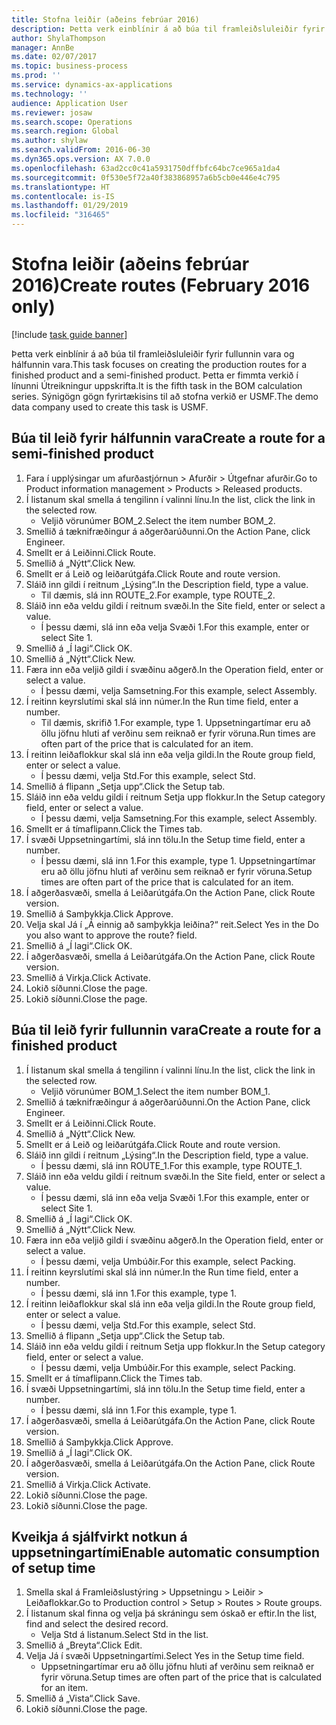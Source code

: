 ```yaml
---
title: Stofna leiðir (aðeins febrúar 2016)
description: Þetta verk einblínir á að búa til framleiðsluleiðir fyrir fullunnin vara og hálfunnin vara.
author: ShylaThompson
manager: AnnBe
ms.date: 02/07/2017
ms.topic: business-process
ms.prod: ''
ms.service: dynamics-ax-applications
ms.technology: ''
audience: Application User
ms.reviewer: josaw
ms.search.scope: Operations
ms.search.region: Global
ms.author: shylaw
ms.search.validFrom: 2016-06-30
ms.dyn365.ops.version: AX 7.0.0
ms.openlocfilehash: 63ad2cc0c41a5931750dffbfc64bc7ce965a1da4
ms.sourcegitcommit: 0f530e5f72a40f383868957a6b5cb0e446e4c795
ms.translationtype: HT
ms.contentlocale: is-IS
ms.lasthandoff: 01/29/2019
ms.locfileid: "316465"
---
```

# <a name="create-routes-february-2016-only"></a><span data-ttu-id="efedf-103">Stofna leiðir (aðeins febrúar 2016)</span><span class="sxs-lookup"><span data-stu-id="efedf-103">Create routes (February 2016 only)</span></span>

[!include [task guide banner](../../includes/task-guide-banner.md)]

<span data-ttu-id="efedf-104">Þetta verk einblínir á að búa til framleiðsluleiðir fyrir fullunnin vara og hálfunnin vara.</span><span class="sxs-lookup"><span data-stu-id="efedf-104">This task focuses on creating the production routes for a finished product and a semi-finished product.</span></span> <span data-ttu-id="efedf-105">Þetta er fimmta verkið í línunni Útreikningur uppskrifta.</span><span class="sxs-lookup"><span data-stu-id="efedf-105">It is the fifth task in the BOM calculation series.</span></span> <span data-ttu-id="efedf-106">Sýnigögn gögn fyrirtækisins til að stofna verkið er USMF.</span><span class="sxs-lookup"><span data-stu-id="efedf-106">The demo data company used to create this task is USMF.</span></span>


## <a name="create-a-route-for-a-semi-finished-product"></a><span data-ttu-id="efedf-107">Búa til leið fyrir hálfunnin vara</span><span class="sxs-lookup"><span data-stu-id="efedf-107">Create a route for a semi-finished product</span></span>
1. <span data-ttu-id="efedf-108">Fara í upplýsingar um afurðastjórnun > Afurðir > Útgefnar afurðir.</span><span class="sxs-lookup"><span data-stu-id="efedf-108">Go to Product information management > Products > Released products.</span></span>
2. <span data-ttu-id="efedf-109">Í listanum skal smella á tengilinn í valinni línu.</span><span class="sxs-lookup"><span data-stu-id="efedf-109">In the list, click the link in the selected row.</span></span>
    * <span data-ttu-id="efedf-110">Veljið vörunúmer BOM_2.</span><span class="sxs-lookup"><span data-stu-id="efedf-110">Select the item number BOM_2.</span></span>  
3. <span data-ttu-id="efedf-111">Smellið á tæknifræðingur á aðgerðarúðunni.</span><span class="sxs-lookup"><span data-stu-id="efedf-111">On the Action Pane, click Engineer.</span></span>
4. <span data-ttu-id="efedf-112">Smellt er á Leiðinni.</span><span class="sxs-lookup"><span data-stu-id="efedf-112">Click Route.</span></span>
5. <span data-ttu-id="efedf-113">Smellið á „Nýtt“.</span><span class="sxs-lookup"><span data-stu-id="efedf-113">Click New.</span></span>
6. <span data-ttu-id="efedf-114">Smellt er á Leið og leiðarútgáfa.</span><span class="sxs-lookup"><span data-stu-id="efedf-114">Click Route and route version.</span></span>
7. <span data-ttu-id="efedf-115">Sláið inn gildi í reitnum „Lýsing“.</span><span class="sxs-lookup"><span data-stu-id="efedf-115">In the Description field, type a value.</span></span>
    * <span data-ttu-id="efedf-116">Til dæmis, slá inn ROUTE_2.</span><span class="sxs-lookup"><span data-stu-id="efedf-116">For example, type ROUTE_2.</span></span>  
8. <span data-ttu-id="efedf-117">Sláið inn eða veldu gildi í reitnum svæði.</span><span class="sxs-lookup"><span data-stu-id="efedf-117">In the Site field, enter or select a value.</span></span>
    * <span data-ttu-id="efedf-118">Í þessu dæmi, slá inn eða velja Svæði 1.</span><span class="sxs-lookup"><span data-stu-id="efedf-118">For this example, enter or select Site 1.</span></span>  
9. <span data-ttu-id="efedf-119">Smellið á „Í lagi“.</span><span class="sxs-lookup"><span data-stu-id="efedf-119">Click OK.</span></span>
10. <span data-ttu-id="efedf-120">Smellið á „Nýtt“.</span><span class="sxs-lookup"><span data-stu-id="efedf-120">Click New.</span></span>
11. <span data-ttu-id="efedf-121">Færa inn eða veljið gildi í svæðinu aðgerð.</span><span class="sxs-lookup"><span data-stu-id="efedf-121">In the Operation field, enter or select a value.</span></span>
    * <span data-ttu-id="efedf-122">Í þessu dæmi, velja Samsetning.</span><span class="sxs-lookup"><span data-stu-id="efedf-122">For this example, select Assembly.</span></span>  
12. <span data-ttu-id="efedf-123">Í reitinn keyrslutími skal slá inn númer.</span><span class="sxs-lookup"><span data-stu-id="efedf-123">In the Run time field, enter a number.</span></span>
    * <span data-ttu-id="efedf-124">Til dæmis, skrifið 1.</span><span class="sxs-lookup"><span data-stu-id="efedf-124">For example, type 1.</span></span> <span data-ttu-id="efedf-125">Uppsetningartímar eru að öllu jöfnu hluti af verðinu sem reiknað er fyrir vöruna.</span><span class="sxs-lookup"><span data-stu-id="efedf-125">Run times are often part of the price that is calculated for an item.</span></span>  
13. <span data-ttu-id="efedf-126">Í reitinn leiðaflokkur skal slá inn eða velja gildi.</span><span class="sxs-lookup"><span data-stu-id="efedf-126">In the Route group field, enter or select a value.</span></span>
    * <span data-ttu-id="efedf-127">Í þessu dæmi, velja Std.</span><span class="sxs-lookup"><span data-stu-id="efedf-127">For this example, select Std.</span></span>  
14. <span data-ttu-id="efedf-128">Smellið á flipann „Setja upp“.</span><span class="sxs-lookup"><span data-stu-id="efedf-128">Click the Setup tab.</span></span>
15. <span data-ttu-id="efedf-129">Sláið inn eða veldu gildi í reitnum Setja upp flokkur.</span><span class="sxs-lookup"><span data-stu-id="efedf-129">In the Setup category field, enter or select a value.</span></span>
    * <span data-ttu-id="efedf-130">Í þessu dæmi, velja Samsetning.</span><span class="sxs-lookup"><span data-stu-id="efedf-130">For this example, select Assembly.</span></span>  
16. <span data-ttu-id="efedf-131">Smellt er á tímaflipann.</span><span class="sxs-lookup"><span data-stu-id="efedf-131">Click the Times tab.</span></span>
17. <span data-ttu-id="efedf-132">Í svæði Uppsetningartími, slá inn tölu.</span><span class="sxs-lookup"><span data-stu-id="efedf-132">In the Setup time field, enter a number.</span></span>
    * <span data-ttu-id="efedf-133">Í þessu dæmi, slá inn 1.</span><span class="sxs-lookup"><span data-stu-id="efedf-133">For this example, type 1.</span></span> <span data-ttu-id="efedf-134">Uppsetningartímar eru að öllu jöfnu hluti af verðinu sem reiknað er fyrir vöruna.</span><span class="sxs-lookup"><span data-stu-id="efedf-134">Setup times are often part of the price that is calculated for an item.</span></span>  
18. <span data-ttu-id="efedf-135">Í aðgerðasvæði, smella á Leiðarútgáfa.</span><span class="sxs-lookup"><span data-stu-id="efedf-135">On the Action Pane, click Route version.</span></span>
19. <span data-ttu-id="efedf-136">Smellið á Samþykkja.</span><span class="sxs-lookup"><span data-stu-id="efedf-136">Click Approve.</span></span>
20. <span data-ttu-id="efedf-137">Velja skal Já í „Á einnig að samþykkja leiðina?“ reit.</span><span class="sxs-lookup"><span data-stu-id="efedf-137">Select Yes in the Do you also want to approve the route? field.</span></span>
21. <span data-ttu-id="efedf-138">Smellið á „Í lagi“.</span><span class="sxs-lookup"><span data-stu-id="efedf-138">Click OK.</span></span>
22. <span data-ttu-id="efedf-139">Í aðgerðasvæði, smella á Leiðarútgáfa.</span><span class="sxs-lookup"><span data-stu-id="efedf-139">On the Action Pane, click Route version.</span></span>
23. <span data-ttu-id="efedf-140">Smellið á Virkja.</span><span class="sxs-lookup"><span data-stu-id="efedf-140">Click Activate.</span></span>
24. <span data-ttu-id="efedf-141">Lokið síðunni.</span><span class="sxs-lookup"><span data-stu-id="efedf-141">Close the page.</span></span>
25. <span data-ttu-id="efedf-142">Lokið síðunni.</span><span class="sxs-lookup"><span data-stu-id="efedf-142">Close the page.</span></span>

## <a name="create-a-route-for-a-finished-product"></a><span data-ttu-id="efedf-143">Búa til leið fyrir fullunnin vara</span><span class="sxs-lookup"><span data-stu-id="efedf-143">Create a route for a finished product</span></span>
1. <span data-ttu-id="efedf-144">Í listanum skal smella á tengilinn í valinni línu.</span><span class="sxs-lookup"><span data-stu-id="efedf-144">In the list, click the link in the selected row.</span></span>
    * <span data-ttu-id="efedf-145">Veljið vörunúmer BOM_1.</span><span class="sxs-lookup"><span data-stu-id="efedf-145">Select the item number BOM_1.</span></span>  
2. <span data-ttu-id="efedf-146">Smellið á tæknifræðingur á aðgerðarúðunni.</span><span class="sxs-lookup"><span data-stu-id="efedf-146">On the Action Pane, click Engineer.</span></span>
3. <span data-ttu-id="efedf-147">Smellt er á Leiðinni.</span><span class="sxs-lookup"><span data-stu-id="efedf-147">Click Route.</span></span>
4. <span data-ttu-id="efedf-148">Smellið á „Nýtt“.</span><span class="sxs-lookup"><span data-stu-id="efedf-148">Click New.</span></span>
5. <span data-ttu-id="efedf-149">Smellt er á Leið og leiðarútgáfa.</span><span class="sxs-lookup"><span data-stu-id="efedf-149">Click Route and route version.</span></span>
6. <span data-ttu-id="efedf-150">Sláið inn gildi í reitnum „Lýsing“.</span><span class="sxs-lookup"><span data-stu-id="efedf-150">In the Description field, type a value.</span></span>
    * <span data-ttu-id="efedf-151">Í þessu dæmi, slá inn ROUTE_1.</span><span class="sxs-lookup"><span data-stu-id="efedf-151">For this example, type ROUTE_1.</span></span>  
7. <span data-ttu-id="efedf-152">Sláið inn eða veldu gildi í reitnum svæði.</span><span class="sxs-lookup"><span data-stu-id="efedf-152">In the Site field, enter or select a value.</span></span>
    * <span data-ttu-id="efedf-153">Í þessu dæmi, slá inn eða velja Svæði 1.</span><span class="sxs-lookup"><span data-stu-id="efedf-153">For this example, enter or select Site 1.</span></span>  
8. <span data-ttu-id="efedf-154">Smellið á „Í lagi“.</span><span class="sxs-lookup"><span data-stu-id="efedf-154">Click OK.</span></span>
9. <span data-ttu-id="efedf-155">Smellið á „Nýtt“.</span><span class="sxs-lookup"><span data-stu-id="efedf-155">Click New.</span></span>
10. <span data-ttu-id="efedf-156">Færa inn eða veljið gildi í svæðinu aðgerð.</span><span class="sxs-lookup"><span data-stu-id="efedf-156">In the Operation field, enter or select a value.</span></span>
    * <span data-ttu-id="efedf-157">Í þessu dæmi, velja Umbúðir.</span><span class="sxs-lookup"><span data-stu-id="efedf-157">For this example, select Packing.</span></span>  
11. <span data-ttu-id="efedf-158">Í reitinn keyrslutími skal slá inn númer.</span><span class="sxs-lookup"><span data-stu-id="efedf-158">In the Run time field, enter a number.</span></span>
    * <span data-ttu-id="efedf-159">Í þessu dæmi, slá inn 1.</span><span class="sxs-lookup"><span data-stu-id="efedf-159">For this example, type 1.</span></span>  
12. <span data-ttu-id="efedf-160">Í reitinn leiðaflokkur skal slá inn eða velja gildi.</span><span class="sxs-lookup"><span data-stu-id="efedf-160">In the Route group field, enter or select a value.</span></span>
    * <span data-ttu-id="efedf-161">Í þessu dæmi, velja Std.</span><span class="sxs-lookup"><span data-stu-id="efedf-161">For this example, select Std.</span></span>  
13. <span data-ttu-id="efedf-162">Smellið á flipann „Setja upp“.</span><span class="sxs-lookup"><span data-stu-id="efedf-162">Click the Setup tab.</span></span>
14. <span data-ttu-id="efedf-163">Sláið inn eða veldu gildi í reitnum Setja upp flokkur.</span><span class="sxs-lookup"><span data-stu-id="efedf-163">In the Setup category field, enter or select a value.</span></span>
    * <span data-ttu-id="efedf-164">Í þessu dæmi, velja Umbúðir.</span><span class="sxs-lookup"><span data-stu-id="efedf-164">For this example, select Packing.</span></span>  
15. <span data-ttu-id="efedf-165">Smellt er á tímaflipann.</span><span class="sxs-lookup"><span data-stu-id="efedf-165">Click the Times tab.</span></span>
16. <span data-ttu-id="efedf-166">Í svæði Uppsetningartími, slá inn tölu.</span><span class="sxs-lookup"><span data-stu-id="efedf-166">In the Setup time field, enter a number.</span></span>
    * <span data-ttu-id="efedf-167">Í þessu dæmi, slá inn 1.</span><span class="sxs-lookup"><span data-stu-id="efedf-167">For this example, type 1.</span></span>  
17. <span data-ttu-id="efedf-168">Í aðgerðasvæði, smella á Leiðarútgáfa.</span><span class="sxs-lookup"><span data-stu-id="efedf-168">On the Action Pane, click Route version.</span></span>
18. <span data-ttu-id="efedf-169">Smellið á Samþykkja.</span><span class="sxs-lookup"><span data-stu-id="efedf-169">Click Approve.</span></span>
19. <span data-ttu-id="efedf-170">Smellið á „Í lagi“.</span><span class="sxs-lookup"><span data-stu-id="efedf-170">Click OK.</span></span>
20. <span data-ttu-id="efedf-171">Í aðgerðasvæði, smella á Leiðarútgáfa.</span><span class="sxs-lookup"><span data-stu-id="efedf-171">On the Action Pane, click Route version.</span></span>
21. <span data-ttu-id="efedf-172">Smellið á Virkja.</span><span class="sxs-lookup"><span data-stu-id="efedf-172">Click Activate.</span></span>
22. <span data-ttu-id="efedf-173">Lokið síðunni.</span><span class="sxs-lookup"><span data-stu-id="efedf-173">Close the page.</span></span>
23. <span data-ttu-id="efedf-174">Lokið síðunni.</span><span class="sxs-lookup"><span data-stu-id="efedf-174">Close the page.</span></span>

## <a name="enable-automatic-consumption-of-setup-time"></a><span data-ttu-id="efedf-175">Kveikja á sjálfvirkt notkun á uppsetningartími</span><span class="sxs-lookup"><span data-stu-id="efedf-175">Enable automatic consumption of setup time</span></span>
1. <span data-ttu-id="efedf-176">Smella skal á Framleiðslustýring > Uppsetningu > Leiðir > Leiðaflokkar.</span><span class="sxs-lookup"><span data-stu-id="efedf-176">Go to Production control > Setup > Routes > Route groups.</span></span>
2. <span data-ttu-id="efedf-177">Í listanum skal finna og velja þá skráningu sem óskað er eftir.</span><span class="sxs-lookup"><span data-stu-id="efedf-177">In the list, find and select the desired record.</span></span>
    * <span data-ttu-id="efedf-178">Velja Std á listanum.</span><span class="sxs-lookup"><span data-stu-id="efedf-178">Select Std in the list.</span></span>  
3. <span data-ttu-id="efedf-179">Smellið á „Breyta“.</span><span class="sxs-lookup"><span data-stu-id="efedf-179">Click Edit.</span></span>
4. <span data-ttu-id="efedf-180">Velja Já í svæði Uppsetningartími.</span><span class="sxs-lookup"><span data-stu-id="efedf-180">Select Yes in the Setup time field.</span></span>
    * <span data-ttu-id="efedf-181">Uppsetningartímar eru að öllu jöfnu hluti af verðinu sem reiknað er fyrir vöruna.</span><span class="sxs-lookup"><span data-stu-id="efedf-181">Setup times are often part of the price that is calculated for an item.</span></span>  
5. <span data-ttu-id="efedf-182">Smellið á „Vista“.</span><span class="sxs-lookup"><span data-stu-id="efedf-182">Click Save.</span></span>
6. <span data-ttu-id="efedf-183">Lokið síðunni.</span><span class="sxs-lookup"><span data-stu-id="efedf-183">Close the page.</span></span>

